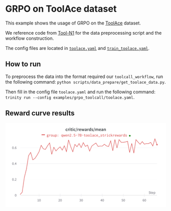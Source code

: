 # GRPO on ToolAce dataset

This example shows the usage of GRPO on the [ToolAce](https://huggingface.co/datasets/Team-ACE/ToolACE) dataset.

We reference code from [Tool-N1](https://github.com/NVlabs/Tool-N1) for the data preprocessing script and the workflow construction.

The config files are located in [`toolace.yaml`](toolace.yaml) and [`train_toolace.yaml`](train_toolace.yaml).


## How to run
To preprocess the data into the format required our `toolcall_workflow`, run the following command: `python scripts/data_prepare/get_toolace_data.py`.

Then fill in the config file `toolace.yaml` and run the following command: `trinity run --config examples/grpo_toolcall/toolace.yaml`.

## Reward curve results

![](../../docs/sphinx_doc/assets/toolace_reward_curve.png)
